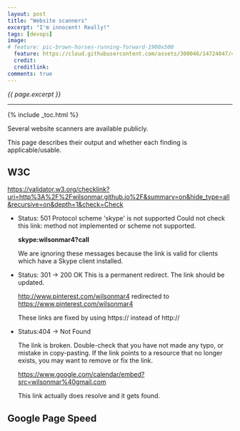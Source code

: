 ```yaml
---
layout: post
title: "Website scanners"
excerpt: "I'm innocent! Really!"
tags: [devops]
image:
# feature: pic-brown-horses-running-forward-1900x500
  feature: https://cloud.githubusercontent.com/assets/300046/14724047/445df2f0-07d1-11e6-9c26-782291fe2b47.jpg
  credit: 
  creditlink: 
comments: true
---
```

<i>{{ page.excerpt }}</i>
<hr />

{% include _toc.html %}

Several website scanners are available publicly.

This page describes their output and whether each finding is applicable/usable.

## W3C

https://validator.w3.org/checklink?uri=http%3A%2F%2Fwilsonmar.github.io%2F&summary=on&hide_type=all&recursive=on&depth=1&check=Check

* Status: 501 Protocol scheme 'skype' is not supported
   Could not check this link: method not implemented or scheme not supported.

   **skype:wilsonmar4?call**

   We are ignoring these messages because the link is valid for clients which have a Skype client installed.

* Status: 301 -> 200 OK
   This is a permanent redirect. The link should be updated.

   http://www.pinterest.com/wilsonmar4 redirected to https://www.pinterest.com/wilsonmar4

   These links are fixed by using https:// instead of http://

* Status:404 -> Not Found

  The link is broken. Double-check that you have not made any typo, or mistake in copy-pasting. If the link points to a resource that no longer exists, you may want to remove or fix the link.

  https://www.google.com/calendar/embed?src=wilsonmar%40gmail.com

  This link actually does resolve and it gets found.
  
## Google Page Speed

